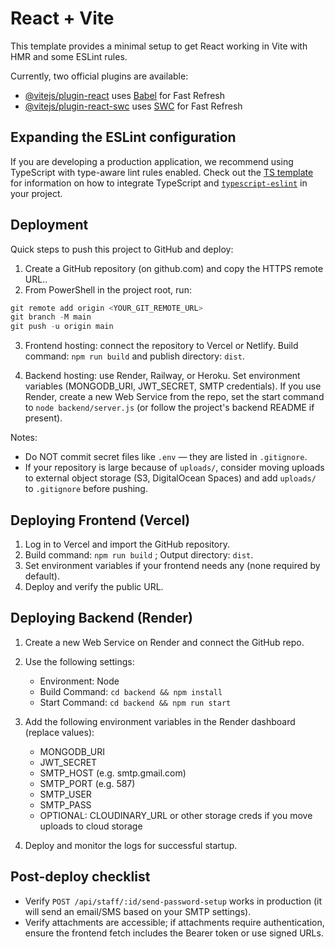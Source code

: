 # React + Vite

This template provides a minimal setup to get React working in Vite with HMR and some ESLint rules.

Currently, two official plugins are available:

- [@vitejs/plugin-react](https://github.com/vitejs/vite-plugin-react/blob/main/packages/plugin-react) uses [Babel](https://babeljs.io/) for Fast Refresh
- [@vitejs/plugin-react-swc](https://github.com/vitejs/vite-plugin-react/blob/main/packages/plugin-react-swc) uses [SWC](https://swc.rs/) for Fast Refresh

## Expanding the ESLint configuration

If you are developing a production application, we recommend using TypeScript with type-aware lint rules enabled. Check out the [TS template](https://github.com/vitejs/vite/tree/main/packages/create-vite/template-react-ts) for information on how to integrate TypeScript and [`typescript-eslint`](https://typescript-eslint.io) in your project.

## Deployment

Quick steps to push this project to GitHub and deploy:

1. Create a GitHub repository (on github.com) and copy the HTTPS remote URL..
2. From PowerShell in the project root, run:

```powershell
git remote add origin <YOUR_GIT_REMOTE_URL>
git branch -M main
git push -u origin main
```

3. Frontend hosting: connect the repository to Vercel or Netlify. Build command: `npm run build` and publish directory: `dist`.

4. Backend hosting: use Render, Railway, or Heroku. Set environment variables (MONGODB_URI, JWT_SECRET, SMTP credentials). If you use Render, create a new Web Service from the repo, set the start command to `node backend/server.js` (or follow the project's backend README if present).

Notes:
- Do NOT commit secret files like `.env` — they are listed in `.gitignore`.
- If your repository is large because of `uploads/`, consider moving uploads to external object storage (S3, DigitalOcean Spaces) and add `uploads/` to `.gitignore` before pushing.

## Deploying Frontend (Vercel)

1. Log in to Vercel and import the GitHub repository.
2. Build command: `npm run build` ; Output directory: `dist`.
3. Set environment variables if your frontend needs any (none required by default).
4. Deploy and verify the public URL.

## Deploying Backend (Render)

1. Create a new Web Service on Render and connect the GitHub repo.
2. Use the following settings:
	- Environment: Node
	- Build Command: `cd backend && npm install`
	- Start Command: `cd backend && npm run start`
3. Add the following environment variables in the Render dashboard (replace values):
	- MONGODB_URI
	- JWT_SECRET
	- SMTP_HOST (e.g. smtp.gmail.com)
	- SMTP_PORT (e.g. 587)
	- SMTP_USER
	- SMTP_PASS
	- OPTIONAL: CLOUDINARY_URL or other storage creds if you move uploads to cloud storage

4. Deploy and monitor the logs for successful startup.

## Post-deploy checklist

- Verify `POST /api/staff/:id/send-password-setup` works in production (it will send an email/SMS based on your SMTP settings).
- Verify attachments are accessible; if attachments require authentication, ensure the frontend fetch includes the Bearer token or use signed URLs.

